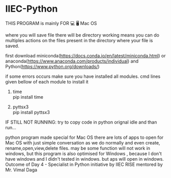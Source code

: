 # IIEC-Python

THIS PROGRAM is mainly FOR 💻 🖥  Mac OS


where you will save file there will be directory working means you can do multiples actions on the files present in the directory where your file is saved.


first download miniconda(https://docs.conda.io/en/latest/miniconda.html) or anaconda(https://www.anaconda.com/products/individual) and Python(https://www.python.org/downloads/) 

if some errors occurs make sure you have installed all modules. cmd lines given bellow of each module to install it
  
1) time  
    pip install time
      
2) pyttsx3  
    pip install pyttsx3
      

IF STILL NOT RUNNING:
  try to copy code in python orignal idle and than run...


python program made special for Mac OS there are lots of apps to open for Mac OS with just simple conversation as we do normally and even create, rename,open,view,delete files. may be some function will not work in windows, but this program is also optimised for Windows ,  because I don't have windows and I didn't tested in windows. but aps will open in windows.  
Outcome of Day 4 - Specialist in Python initiative by IIEC RISE mentored by Mr. Vimal Daga

